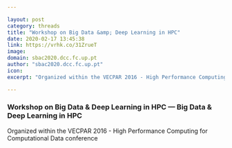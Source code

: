 ```yaml
---

layout: post
category: threads
title: "Workshop on Big Data &amp; Deep Learning in HPC"
date: 2020-02-17 13:45:38
link: https://vrhk.co/31ZrueT
image: 
domain: sbac2020.dcc.fc.up.pt
author: "sbac2020.dcc.fc.up.pt"
icon: 
excerpt: "Organized within the VECPAR 2016 - High Performance Computing for Computational Data conference"

---
```


### Workshop on Big Data &amp; Deep Learning in HPC — Big Data &amp; Deep Learning in HPC

Organized within the VECPAR 2016 - High Performance Computing for Computational Data conference